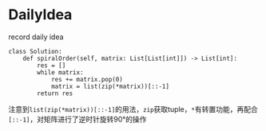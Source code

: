 # DailyIdea

record daily idea

```
class Solution:
    def spiralOrder(self, matrix: List[List[int]]) -> List[int]:
        res = []
        while matrix:
            res += matrix.pop(0)
            matrix = list(zip(*matrix))[::-1]
        return res
```

注意到`list(zip(*matrix))[::-1]`的用法，`zip`获取tuple，`*`有转置功能，再配合`[::-1]`，对矩阵进行了逆时针旋转90°的操作
